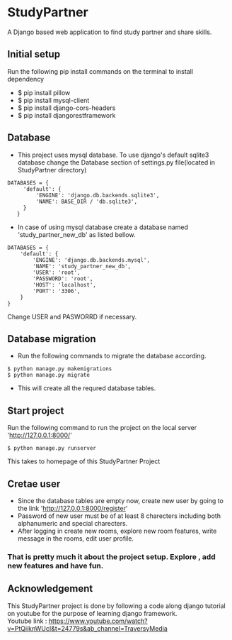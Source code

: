 # StudyPartner
A Django based web application to find study partner and share skills.
## Initial setup
Run the following pip install commands on the terminal to install dependency
* $ pip install pillow
* $ pip install mysql-client
* $ pip install django-cors-headers
* $ pip install djangorestframework
## Database
* This project uses mysql database. To use django's default sqlite3 database change the Database section of settings.py file(located in StudyPartner directory)
```
DATABASES = {
     'default': {
         'ENGINE': 'django.db.backends.sqlite3',
         'NAME': BASE_DIR / 'db.sqlite3',
     }
   }
```
* In case of using mysql database create a database named 'study_partner_new_db' as listed bellow.
```
DATABASES = {
    'default': {
        'ENGINE': 'django.db.backends.mysql',
        'NAME': 'study_partner_new_db',
        'USER': 'root',
        'PASSWORD': 'root',
        'HOST': 'localhost',
        'PORT': '3306',
    }
}
```
Change USER and PASWORRD if necessary.
## Database migration
* Run the following commands to migrate the database according.
```
$ python manage.py makemigrations
$ python manage.py migrate
```
* This will create all the requred database tables.
## Start project
Run the following command to run the project on the local server 'http://127.0.0.1:8000/'
```
$ python manage.py runserver
```
This takes to homepage of this StudyPartner Project
## Cretae user
* Since the database tables are empty now, create new user by going to the link 'http://127.0.0.1:8000/register'
* Password of new user must be of at least 8 charecters including both alphanumeric and special charecters.
* After logging in create new rooms, explore new room features, write message in the rooms, edit user profile.
### That is pretty much it about the project setup. Explore , add new features and have fun.

## Acknowledgement
This StudyPartner project is done by following a code along django tutorial on youtube for the purpose of learning django framework.
<br>
Youtube link : https://www.youtube.com/watch?v=PtQiiknWUcI&t=24779s&ab_channel=TraversyMedia
